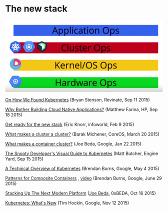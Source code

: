 # The new stack

![The new stack](resources/new-stack.png)

[On How We Found Kubernetes](https://eng.revinate.com/2015/09/11/on-how-we-found-kubernetes.html) (Bryan Stenson, Revinate, Sep 11 2015)

[Why Bother Building Cloud Native Applications?](http://engineeredweb.com/blog/2015/why-bother-with-cloud-native/?utm_content=buffer87f05&utm_medium=social&utm_source=twitter.com&utm_campaign=buffer) (Matthew Farina, HP, Sep 18 2015)

[Get ready for the new stack](http://www.infoworld.com/article/2880770/devops/get-ready-for-the-new-stack.html) (Eric Knorr, infoworld, Feb 9 2015)

[What makes a cluster a cluster?](https://coreos.com/blog/cluster-osi-model/) (Barak Michener, CoreOS, March 20 2015)

[What makes a container cluster?](http://googlecloudplatform.blogspot.tw/2015/01/what-makes-a-container-cluster.html) (Joe Beda, Google, Jan 22 2015)

[The Snooty Developer's Visual Guide to Kubernetes](http://technosophos.com/2015/09/15/a-visual-guide-to-kubernetes.html?utm_content=buffercd8ac&utm_medium=social&utm_source=twitter.com&utm_campaign=buffer) (Matt Butcher, Engine Yard, Sep 15 2015)

[A Technical Overview of Kubernetes](https://www.youtube.com/watch?v=WwBdNXt6wO4) (Brendan Burns, Google, May 4 2015)

[Patterns for Composite Containers](http://blog.kubernetes.io/2015/06/the-distributed-system-toolkit-patterns.html) , [video](https://www.youtube.com/watch?v=Ph3t8jIt894) (Brendan Burns, Google, June 29 2015)

[Stacking Up The Next Modern Platform](http://www.theplatform.net/2015/10/16/stacking-up-a-modern-platform/) ([Joe Beda](http://www.geekwire.com/2015/joseph-beda/), 0xBEDA, Oct 16 2015)

[Kubernetes: What's New](https://speakerdeck.com/thockin) (Tim Hockin, Google, Nov 12 2015)
